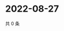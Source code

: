 # 2022-08-27

共 0 条

<!-- BEGIN WEIBO -->
<!-- 最后更新时间 Sat Aug 27 2022 05:14:28 GMT+0800 (China Standard Time) -->

<!-- END WEIBO -->

